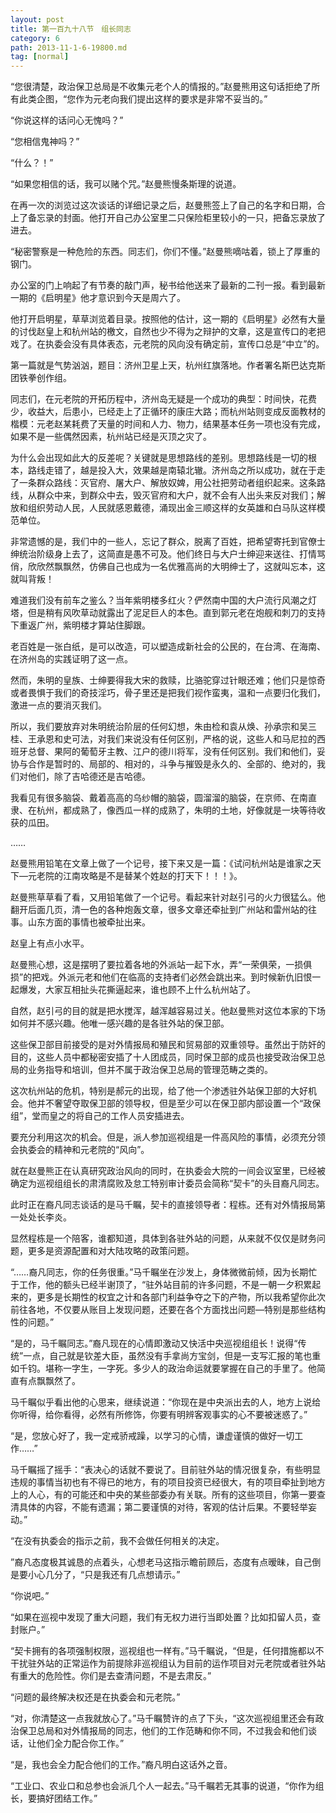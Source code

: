 ```yaml
---
layout: post
title: 第一百九十八节　组长同志
category: 6
path: 2013-11-1-6-19800.md
tag: [normal]
---
```


“您很清楚，政治保卫总局是不收集元老个人的情报的。”赵曼熊用这句话拒绝了所有此类企图，“您作为元老向我们提出这样的要求是非常不妥当的。”

“你说这样的话问心无愧吗？”

“您相信鬼神吗？”

“什么？！”

“如果您相信的话，我可以赌个咒。”赵曼熊慢条斯理的说道。

在再一次的浏览过这次谈话的详细记录之后，赵曼熊签上了自己的名字和日期，合上了备忘录的封面。他打开自己办公室里二只保险柜里较小的一只，把备忘录放了进去。

“秘密警察是一种危险的东西。同志们，你们不懂。”赵曼熊嘀咕着，锁上了厚重的钢门。

办公室的门上响起了有节奏的敲门声，秘书给他送来了最新的二刊一报。看到最新一期的《启明星》他才意识到今天是周六了。

他打开启明星，草草浏览着目录。按照他的估计，这一期的《启明星》必然有大量的讨伐赵皇上和杭州站的檄文，自然也少不得为之辩护的文章，这是宣传口的老把戏了。在执委会没有具体表态，元老院的风向没有确定前，宣传口总是“中立”的。

第一篇就是气势汹汹，题目：济州卫星上天，杭州红旗落地。作者署名斯巴达克斯团铁拳创作组。

同志们，在元老院的开拓历程中，济州岛无疑是一个成功的典型：时间快，花费少，收益大，后患小，已经走上了正循环的康庄大路；而杭州站则变成反面教材的楷模：元老赵某耗费了天量的时间和人力、物力，结果基本任务一项也没有完成，如果不是一些偶然因素，杭州站已经是灭顶之灾了。

为什么会出现如此大的反差呢？关键就是思想路线的差别。思想路线是一切的根本，路线走错了，越是投入大，效果越是南辕北辙。济州岛之所以成功，就在于走了一条群众路线：灭官府、屠大户、解放奴婢，用公社把劳动者组织起来。这条路线，从群众中来，到群众中去，毁灭官府和大户，就不会有人出头来反对我们；解放和组织劳动人民，人民就感恩戴德，涌现出金三顺这样的女英雄和白马队这样模范单位。

非常遗憾的是，我们中的一些人，忘记了群众，脱离了百姓，把希望寄托到官僚士绅统治阶级身上去了，这简直是愚不可及。他们终日与大户士绅迎来送往、打情骂俏，欣欣然飘飘然，仿佛自己也成为一名优雅高尚的大明绅士了，这就叫忘本，这就叫背叛！

难道我们没有前车之鉴么？当年紫明楼多红火？俨然南中国的大户流行风潮之灯塔，但是稍有风吹草动就露出了泥足巨人的本色。直到郭元老在炮舰和刺刀的支持下重返广州，紫明楼才算站住脚跟。

老百姓是一张白纸，是可以改造，可以塑造成新社会的公民的，在台湾、在海南、在济州岛的实践证明了这一点。

然而，朱明的皇族、士绅要得我大宋的救赎，比骆驼穿过针眼还难；他们只是惊奇或者畏惧于我们的奇技淫巧，骨子里还是把我们视作蛮夷，温和一点要归化我们，激进一点的要消灭我们。

所以，我们要放弃对朱明统治阶层的任何幻想，朱由检和袁从焕、孙承宗和吴三桂、王承恩和史可法，对我们来说没有任何区别，严格的说，这些人和马尼拉的西班牙总督、果阿的葡萄牙主教、江户的德川将军，没有任何区别。我们和他们，妥协与合作是暂时的、局部的、相对的，斗争与摧毁是永久的、全部的、绝对的，我们对他们，除了吉哈德还是吉哈德。

我看见有很多脑袋、戴着高高的乌纱帽的脑袋，圆溜溜的脑袋，在京师、在南直隶、在杭州，都成熟了，像西瓜一样的成熟了，朱明的土地，好像就是一块等待收获的瓜田。

……

赵曼熊用铅笔在文章上做了一个记号，接下来又是一篇：《试问杭州站是谁家之天下―元老院的江南攻略是不是替某个姓赵的打天下！！！》。

赵曼熊草草看了看，又用铅笔做了一个记号。看起来针对赵引弓的火力很猛么。他翻开后面几页，清一色的各种炮轰文章，很多文章还牵扯到广州站和雷州站的往事。山东方面的事情也被牵扯出来。

赵皇上有点小水平。

赵曼熊心想，这是摆明了要拉着各地的外派站一起下水，弄“一荣俱荣，一损俱损”的把戏。外派元老和他们在临高的支持者们必然会跳出来。到时候新仇旧恨一起爆发，大家互相扯头花撕逼起来，谁也顾不上什么杭州站了。

自然，赵引弓的目的就是把水搅浑，越浑越容易过关。他赵曼熊对这位本家的下场如何并不感兴趣。他唯一感兴趣的是各驻外站的保卫部。

这些保卫部目前接受的是对外情报局和殖民和贸易部的双重领导。虽然出于防奸的目的，这些人员中都秘密安插了十人团成员，同时保卫部的成员也接受政治保卫总局的业务指导和培训，但并不属于政治保卫总局的管理范畴之类的。

这次杭州站的危机，特别是郝元的出现，给了他一个渗透驻外站保卫部的大好机会。他并不奢望夺取保卫部的领导权，但是至少可以在保卫部内部设置一个“政保组”，堂而皇之的将自己的工作人员安插进去。

要充分利用这次的机会。但是，派人参加巡视组是一件高风险的事情，必须充分领会执委会的精神和元老院的“风向”。

就在赵曼熊正在认真研究政治风向的同时，在执委会大院的一间会议室里，已经被确定为巡视组组长的肃清腐败及怠工特别审计委员会简称“契卡”的头目裔凡同志。

此时正在裔凡同志谈话的是马千瞩，契卡的直接领导者：程栋。还有对外情报局第一处处长李炎。

显然程栋是一个陪客，谁都知道，具体到各驻外站的问题，从来就不仅仅是财务问题，更多是资源配置和对大陆攻略的政策问题。

“……裔凡同志，你的任务很重。”马千瞩坐在沙发上，身体微微前倾，因为长期忙于工作，他的额头已经半谢顶了，“驻外站目前的许多问题，不是一朝一夕积累起来的，更多是长期性的权宜之计和各部门利益争夺之下的产物，所以我希望你此次前往各地，不仅要从账目上发现问题，还要在各个方面找出问题―特别是那些结构性的问题。”

“是的，马千瞩同志。”裔凡现在的心情即激动又快活中央巡视组组长！说得“传统”一点，自己就是钦差大臣，虽然没有手拿尚方宝剑，但是一支写汇报的笔也重如千钧。堪称一字生，一字死。多少人的政治命运就要掌握在自己的手里了。他简直有点飘飘然了。

马千瞩似乎看出他的心思来，继续说道：“你现在是中央派出去的人，地方上说给你听得，给你看得，必然有所修饰，你要有明辨客观事实的心不要被迷惑了。”

“是，您放心好了，我一定戒骄戒躁，以学习的心情，谦虚谨慎的做好一切工作……”

马千瞩摇了摇手：“表决心的话就不要说了。目前驻外站的情况很复杂，有些明显违规的事情当初也有不得已的地方，有的项目投资已经很大，有的项目牵扯到地方上的人心，有的可能还和中央的某些部委办有关联。所有的这些项目，你第一要查清具体的内容，不能有遗漏；第二要谨慎的对待，客观的估计后果。不要轻举妄动。”

“在没有执委会的指示之前，我不会做任何相关的决定。

”裔凡态度极其诚恳的点着头，心想老马这指示瞻前顾后，态度有点暧昧，自己倒是要小心几分了，“只是我还有几点想请示。”

“你说吧。”

“如果在巡视中发现了重大问题，我们有无权力进行当即处置？比如扣留人员，查封账户。”

“契卡拥有的各项强制权限，巡视组也一样有。”马千瞩说，“但是，任何措施都以不干扰驻外站的正常运作为前提除非巡视组认为目前的运作项目对元老院或者驻外站有重大的危险性。你们是去查清问题，不是去肃反。”

“问题的最终解决权还是在执委会和元老院。”

“对，你清楚这一点我就放心了。”马千瞩赞许的点了下头，“这次巡视组里还会有政治保卫总局和对外情报局的同志，他们的工作范畴和你不同，不过我会和他们谈话，让他们全力配合你工作。”

“是，我也会全力配合他们的工作。”裔凡明白这话外之音。

“工业口、农业口和总参也会派几个人一起去。”马千瞩若无其事的说道，“你作为组长，要搞好团结工作。”
